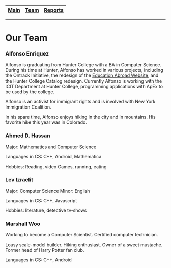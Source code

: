 [Main](../README.md) | [Team](../blurbs/team.md) | [Reports](../weekly_reports)
------------ | ------------- | -------------
---

# Our Team

### Alfonso Enriquez

Alfonso is graduating from Hunter College with a BA in Computer Science. During his time at Hunter, Alfonso has worked in various projects, including the Ontrack Initiative, the redesign of the [Education Abroad Website](http://www.hunter.cuny.edu/educationabroad), and the Hunter College Catalog redesign. Currently Alfonso is working with the ICIT Department at Hunter College, programming applications with ApEx to be used by the college.

Alfonso is an activist for immigrant rights and is involved with New York Immigration Coalition.

In his spare time, Alfonso enjoys hiking in the city and in mountains. His favorite hike this year was in Colorado.

### Ahmed D. Hassan

Major: Mathematics and Computer Science

Languages in CS: C++, Android, Mathematica

Hobbies: Reading, video Games, running, eating

### Lev Izraelit

Major: Computer Science
Minor: English

Languages in CS: C++, Javascript

Hobbies: literature, detective tv-shows

### Marshall Woo

Working to become a Computer Scientist. Certified computer technician.

Lousy scale-model builder. Hiking enthusiast. Owner of a sweet mustache. Former head of Harry Potter fan club.

Languages in CS: C++, Android
